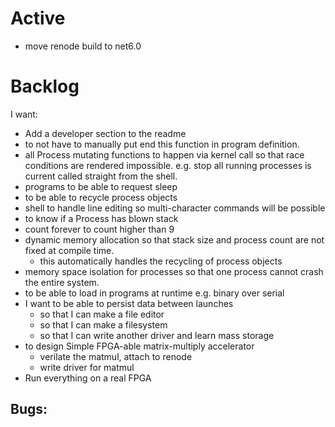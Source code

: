 # Active
- move renode build to net6.0

# Backlog
I want:
- Add a developer section to the readme
- to not have to manually put end this function in program definition.
- all Process mutating functions to happen via kernel call so that race conditions are rendered impossible. e.g. stop all running processes is current called straight from the shell.
- programs to be able to request sleep
- to  be able to recycle process objects
- shell to handle line editing so multi-character commands will be possible
- to know if a Process has blown stack
- count forever to count higher than 9
- dynamic memory allocation so that stack size and process count are not fixed at compile time.
  - this automatically handles the recycling of process objects
- memory space isolation for processes so that one process cannot crash the entire system.
- to be able to load in programs at runtime e.g. binary over serial
- I want to be able to persist data between launches
    - so that I can make a file editor
    - so that I can make a filesystem
    - so that I can write another driver and learn mass storage
- to design Simple FPGA-able matrix-multiply accelerator
    - verilate the matmul, attach to renode
    - write driver for matmul
- Run everything on a real FPGA

Bugs:
-
